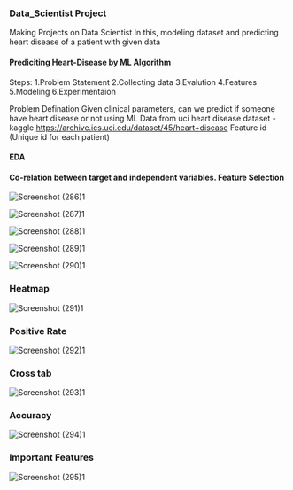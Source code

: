 ### Data_Scientist Project 
Making Projects on Data Scientist
In this, modeling dataset and predicting heart disease of a patient with given data

#### Prediciting Heart-Disease by ML Algorithm
Steps: 
1.Problem Statement 
2.Collecting data 
3.Evalution 
4.Features 
5.Modeling 
6.Experimentaion

Problem Defination Given clinical parameters, can we predict if someone have heart disease or not using ML
Data from uci heart disease dataset - kaggle https://archive.ics.uci.edu/dataset/45/heart+disease
Feature id (Unique id for each patient)

#### EDA
#### Co-relation between target and independent variables. Feature Selection

![Screenshot (286)1](https://github.com/KartiKothari/Data_Science-Heart-Disease-Project-/assets/147384232/1a6371b5-8acf-46c5-9b4d-89424347f759)

![Screenshot (287)1](https://github.com/KartiKothari/Data_Science-Heart-Disease-Project-/assets/147384232/80673103-26b5-4929-884a-22543855de5b)

![Screenshot (288)1](https://github.com/KartiKothari/Data_Science-Heart-Disease-Project-/assets/147384232/eb513d2a-dc90-4d5f-8504-883692865922)

![Screenshot (289)1](https://github.com/KartiKothari/Data_Science-Heart-Disease-Project-/assets/147384232/43cb771a-ae8c-4970-81e4-790e687719a8)

![Screenshot (290)1](https://github.com/KartiKothari/Data_Science-Heart-Disease-Project-/assets/147384232/6c55c98d-3e8a-4fa6-954f-54f45b0efdf0)

### Heatmap
![Screenshot (291)1](https://github.com/KartiKothari/Data_Science-Heart-Disease-Project-/assets/147384232/d1393733-1bc3-4e11-a877-bc40a7fdb2a6)

### Positive Rate
![Screenshot (292)1](https://github.com/KartiKothari/Data_Science-Heart-Disease-Project-/assets/147384232/2f1980f8-a613-4563-859f-3bf6f8544fad)

### Cross tab 
![Screenshot (293)1](https://github.com/KartiKothari/Data_Science-Heart-Disease-Project-/assets/147384232/f6ea0122-07ef-4985-92e8-e6ab30327153)

### Accuracy
![Screenshot (294)1](https://github.com/KartiKothari/Data_Science-Heart-Disease-Project-/assets/147384232/c62a4165-badd-4833-b1d7-b7d7f9e1849e)

### Important Features
![Screenshot (295)1](https://github.com/KartiKothari/Data_Science-Heart-Disease-Project-/assets/147384232/abe7d7f6-a61b-42f5-8210-63add25b3e27)
